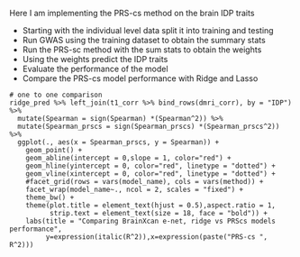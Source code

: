 Here I am implementing the PRS-cs method on the brain IDP traits

- Starting with the individual level data split it into training and testing
- Run GWAS using the training dataset to obtain the summary stats
- Run the PRS-sc method with the sum stats to obtain the weights
- Using the weights predict the IDP traits
- Evaluate the performance of the model
- Compare the PRS-cs model performance with Ridge and Lasso

```{r}
# one to one comparison
ridge_pred %>% left_join(t1_corr %>% bind_rows(dmri_corr), by = "IDP") %>% 
  mutate(Spearman = sign(Spearman) *(Spearman^2)) %>% 
  mutate(Spearman_prscs = sign(Spearman_prscs) *(Spearman_prscs^2)) %>% 
  ggplot(., aes(x = Spearman_prscs, y = Spearman)) + 
    geom_point() + 
    geom_abline(intercept = 0,slope = 1, color="red") +
    geom_hline(yintercept = 0, color="red", linetype = "dotted") +
    geom_vline(xintercept = 0, color="red", linetype = "dotted") +
    #facet_grid(rows = vars(model_name), cols = vars(method)) +
    facet_wrap(model_name~., ncol = 2, scales = "fixed") +
    theme_bw() + 
    theme(plot.title = element_text(hjust = 0.5),aspect.ratio = 1,
          strip.text = element_text(size = 18, face = "bold")) +
    labs(title = "Comparing BrainXcan e-net, ridge vs PRScs models performance",
         y=expression(italic(R^2)),x=expression(paste("PRS-cs ", R^2)))
```
